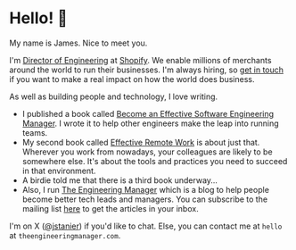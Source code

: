 # Hello! :wave:

My name is James. Nice to meet you.  

I'm [Director of Engineering](https://www.linkedin.com/in/jstanier/) at [Shopify](https://www.shopify.com). We enable millions of merchants around the world to run their businesses. I'm always hiring, so [get in touch](https://www.twitter.com/jstanier) if you want to make a real impact on how the world does business.

As well as building people and technology, I love writing.

* I published a book called [Become an Effective Software Engineering Manager](https://www.theengineeringmanager.com/book/). I wrote it to help other engineers make the leap into running teams.
* My second book called [Effective Remote Work](https://pragprog.com/titles/jsrw/effective-remote-work/) is about just that. Wherever you work from nowadays, your colleagues are likely to be somewhere else. It's about the tools and practices you need to succeed in that environment.
* A birdie told me that there is a third book underway...
* Also, I run [The Engineering Manager](https://www.theengineeringmanager.com) which is a blog to help people become better tech leads and managers. You can subscribe to the mailing list [here](https://theengineeringmanager.substack.com/embed) to get the articles in your inbox.

I'm on X ([@jstanier](https://www.twitter.com/jstanier)) if you'd like to chat. Else, you can contact me at `hello` at `theengineeringmanager.com`.
